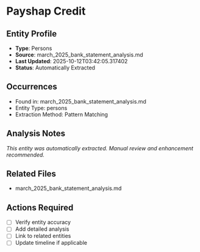 # Payshap Credit

## Entity Profile
- **Type**: Persons
- **Source**: march_2025_bank_statement_analysis.md
- **Last Updated**: 2025-10-12T03:42:05.317402
- **Status**: Automatically Extracted

## Occurrences
- Found in: march_2025_bank_statement_analysis.md
- Entity Type: persons
- Extraction Method: Pattern Matching

## Analysis Notes
*This entity was automatically extracted. Manual review and enhancement recommended.*

## Related Files
- march_2025_bank_statement_analysis.md

## Actions Required
- [ ] Verify entity accuracy
- [ ] Add detailed analysis
- [ ] Link to related entities
- [ ] Update timeline if applicable
